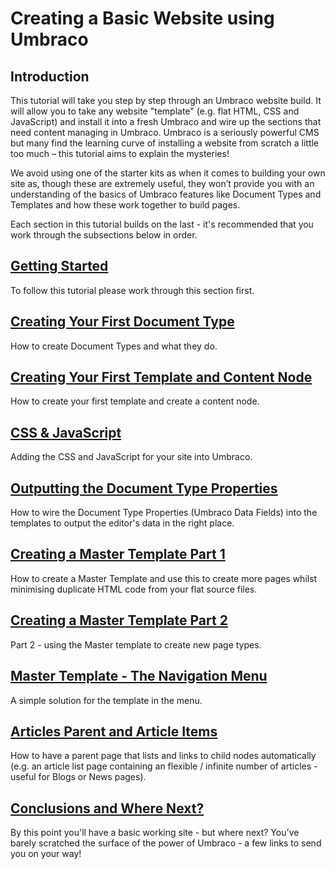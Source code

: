 # Creating a Basic Website using Umbraco

## Introduction 
This tutorial will take you step by step through an Umbraco website build. It will allow you to take any website "template" (e.g. flat HTML, CSS and JavaScript) and install it into a fresh Umbraco and wire up the sections that need content managing in Umbraco.  Umbraco is a seriously powerful CMS but many find the learning curve of installing a website from scratch a little too much – this tutorial aims to explain the mysteries!


We avoid using one of the starter kits as when it comes to building your own site as, though these are extremely useful, they won’t provide you with an understanding of the basics of Umbraco features like Document Types and Templates and how these work together to build pages. 

Each section in this tutorial builds on the last - it's recommended that you work through the subsections below in order. 


## [Getting Started](Getting-Started.md)
To follow this tutorial please work through this section first. 


## [Creating Your First Document Type](Document-Types.md)
How to create Document Types and what they do.


## [Creating Your First Template and Content Node](Creating-Your-First-Template-and-Content-Node.md)
How to create your first template and create a content node. 


## [CSS & JavaScript](CSS-And-JavaScript.md)
Adding the CSS and JavaScript for your site into Umbraco.


## [Outputting the Document Type Properties](Outputting-the-Document-Type-Properties.md)
How to wire the Document Type Properties (Umbraco Data Fields) into the templates to output the editor's data in the right place.


## [Creating a Master Template Part 1](Creating-Master-Template-Part-1.md)
How to create a Master Template and use this to create more pages whilst minimising duplicate HTML code from your flat source files.


## [Creating a Master Template Part 2](Creating-Master-Template-Part-2.md)
Part 2 - using the Master template to create new page types. 


## [Master Template - The Navigation Menu](Master-Template-The-Navigation-Menu.md)
A simple solution for the template in the menu. 


## [Articles Parent and Article Items](Articles-Parent-and-Article-Items.md)
How to have a parent page that lists and links to child nodes automatically (e.g. an article list page containing an flexible / infinite number of articles - useful for Blogs or News pages). 


## [Conclusions and Where Next?](Conclusions-Where-Next.md)
By this point you'll have a basic working site - but where next?  You've barely scratched the surface of the power of Umbraco - a few links to send you on your way!
